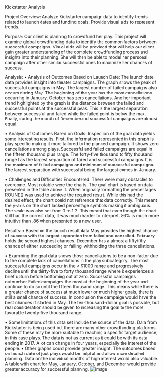 Kickstarter Analysis

Project Overview:
Analyze Kickstarter campaign data to identify trends related to launch dates and funding goals. Provide visual aids to represent trends.
	
Purpose:
Our client is planning to crowdfund her play. This project will examine global crowdfunding data to identify the common factors between successful campaigns. Visual aids will be provided that will help our client gain greater understanding of the complete crowdfunding process and insights into their planning. She will then be able to model her personal campaign after other similar successful ones to maximize her chances of success.

Analysis:
•	Analysis of Outcomes Based on Launch Date:
The launch date data provides insight into theater campaigns. The graph shows the peak of successful campaigns in May. The largest number of failed campaigns also occurs during May. The beginning of the year has the most cancellations occurring in January. October has zero cancellations. Another important trend highlighted by the graph is the distance between the failed and successful points at the successful peak. This is the largest separation between successful and failed while the failed point is below the max. Fnally, during the month of Decemberand successful campaigns are almost 
equal. 

 

•	Analysis of Outcomes Based on Goals:
Inspection of the goal data yields some interesting results. First, the information represented in this graph is play specific making it more tailored to the planned campaign. It shows zero cancellations among plays. Successful and failed campaigns are equal in the fifteen thousand plus range. The forty-five thousand to fifty thousand range has the largest separation of failed and successful campaigns. It is the maximum of failed campaigns and minimum of successful campaigns. The largest separation with successful being the largest comes in January.

 

•	Challenges and Difficulties Encountered:
There were many obstacles to overcome. Most notable were the charts. The goal chart is based on data presented in the table above it. When originally formatting the percentages ROUND() was used to achieve the required result. While this had the desired effect, the chart could not reference that data correctly. This meant the y-axis on the chart lacked percentage symbols making it ambiguous. The scale was also set from 0 to 1.2. This meant that even though the chart still had the correct data, it was much harder to interpret. 86% is much more intuitive than .86 when presented to a new user. 

Results:
•	Based on the launch result data May provides the highest chance of success with the largest separation from failed and cancelled. February holds the second highest chances. December has a almost a fifty/fifty chance of either succeeding or failing, withholding the three cancellations.

•	Examining the goal data shows those cancellations to be a non-factor due to the complete lack of cancellations in the play subcategory. The most successful campaigns occur in the < $1000 range and progressively decline until the thirty-five to forty thousand range where it experiences a brief upturn before bottoming out at zero. Successful campaigns outnumber Failed campaigns the most at the beginning of the year and continue to do so until the fifteen thousand range. This means while there is a greater chance of success at much lower or much higher goals, there is still a small chance of success. In conclusion the campaign would have the best chances if started in May. The ten-thousand-dollar goal is possible, but real consideration should be given to increasing the goal to the more favorable twenty-five thousand range.

•	Some limitations of this data set include the source of the data. Data from Kickstarter is being used but there are many other crowdfunding platforms. Some of these may be more suitable to reaching a specific target audience, in this case plays. The data is not as current as it could be with its data ending in 2017. A lot can change in four years, especially the interest of the people.
•	Other graphs could provide greater insight. The outcomes based on launch date of just plays would be helpful and allow more detailed planning. Data on the individual months of high interest would also valuable. A table with chart for May, January, October, and December would provide greater accuracy for successful planning.
![image](https://user-images.githubusercontent.com/89947873/133021335-d25858d3-1e0c-4177-a109-fb4662334f5c.png)
